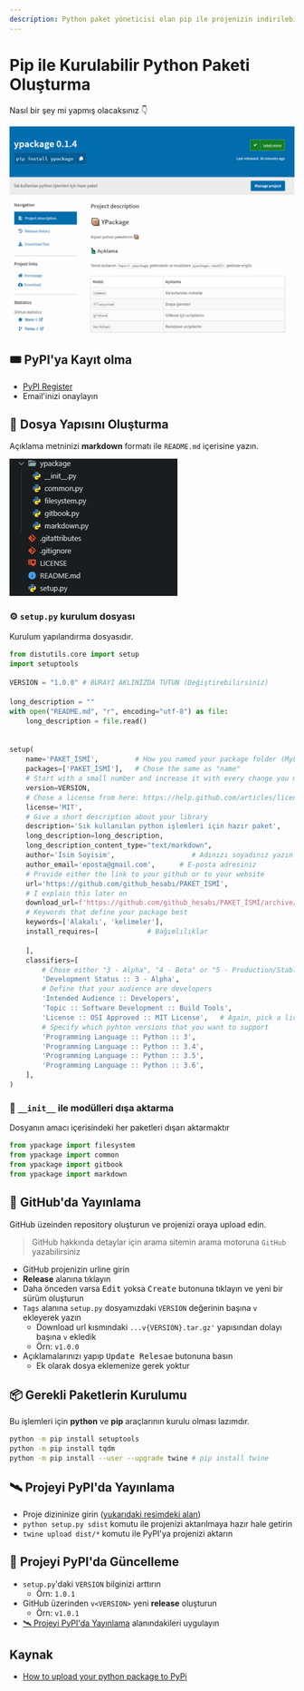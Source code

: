 ```yaml
---
description: Python paket yöneticisi olan pip ile projenizin indirilebilir olmasını sağlamak isterseniz okumaya devam edin.
---
```


# Pip ile Kurulabilir Python Paketi Oluşturma

Nasıl bir şey mi yapmış olacaksınız 👇

![](../../../res/pip_package_ex.png)

## 🎟 PyPI'ya Kayıt olma

- [PyPI Register](https://pypi.org/account/register/)
- Email'inizi onaylayın

## 👷‍ Dosya Yapısını Oluşturma

Açıklama metninizi **markdown** formatı ile `README.md` içerisine yazın.

![](../../../res/pypi_dosya_yapisi.png)

### ⚙ `setup.py` kurulum dosyası

Kurulum yapılandırma dosyasıdır.

```py
from distutils.core import setup
import setuptools

VERSION = "1.0.0" # BURAYI AKLINIZDA TUTUN (Değiştirebilirsiniz)

long_description = ""
with open("README.md", "r", encoding="utf-8") as file:
    long_description = file.read()


setup(
    name='PAKET_İSMİ',         # How you named your package folder (MyLib)
    packages=['PAKET_İSMİ'],   # Chose the same as "name"
    # Start with a small number and increase it with every change you make
    version=VERSION,
    # Chose a license from here: https://help.github.com/articles/licensing-a-repository
    license='MIT',
    # Give a short description about your library
    description='Sık kullanılan python işlemleri için hazır paket',
    long_description=long_description,
    long_description_content_type="text/markdown",
    author='İsim Soyisim',                   # Adınızı soyadınız yazın
    author_email='eposta@gmail.com',      # E-posta adresiniz
    # Provide either the link to your github or to your website
    url='https://github.com/github_hesabı/PAKET_İSMİ',
    # I explain this later on
    download_url=f'https://github.com/github_hesabı/PAKET_İSMİ/archive/v{VERSION}.tar.gz',
    # Keywords that define your package best
    keywords=['Alakalı', 'kelimeler'],
    install_requires=[            # Bağımlılıklar

    ],
    classifiers=[
        # Chose either "3 - Alpha", "4 - Beta" or "5 - Production/Stable" as the current state of your package
        'Development Status :: 3 - Alpha',
        # Define that your audience are developers
        'Intended Audience :: Developers',
        'Topic :: Software Development :: Build Tools',
        'License :: OSI Approved :: MIT License',   # Again, pick a license
        # Specify which pyhton versions that you want to support
        'Programming Language :: Python :: 3',
        'Programming Language :: Python :: 3.4',
        'Programming Language :: Python :: 3.5',
        'Programming Language :: Python :: 3.6',
    ],
)
```

### 🏹 `__init__` ile modülleri dışa aktarma

Dosyanın amacı içerisindeki her paketleri dışarı aktarmaktır

```py
from ypackage import filesystem
from ypackage import common
from ypackage import gitbook
from ypackage import markdown
```

## 📡 GitHub'da Yayınlama

GitHub üzeinden repository oluşturun ve projenizi oraya upload edin.

> GitHub hakkında detaylar için arama sitemin arama motoruna `GitHub` yazabilirsiniz

- GitHub projenizin urline girin
- **Release** alanına tıklayın
- Daha önceden varsa <kbd>Edit</kbd> yoksa <kbd>Create</kbd> butonuna tıklayın ve yeni bir sürüm oluşturun
- `Tags` alanına `setup.py` dosyamızdaki `VERSION` değerinin başına `v` ekleyerek yazın
  - Download url kısmındaki `...v{VERSION}.tar.gz'` yapısından dolayı başına `v` ekledik
  - Örn: `v1.0.0`
- Açıklamalarınızı yapıp <kbd>Update Relesae</kbd> butonuna basın
  - Ek olarak dosya eklemenize gerek yoktur

## 📦 Gerekli Paketlerin Kurulumu

Bu işlemleri için **python** ve **pip** araçlarının kurulu olması lazımdır.

```sh
python -m pip install setuptools
python -m pip install tqdm
python -m pip install --user --upgrade twine # pip install twine
```

## 🛰 Projeyi PyPI'da Yayınlama

- Proje dizininize girin ([yukarıdaki resimdeki alan](#%F0%9F%91%B7%E2%80%8D-Dosya-Yap%C4%B1s%C4%B1n%C4%B1-Olu%C5%9Fturma))
- `python setup.py sdist` komutu ile projenizi aktarılmaya hazır hale getirin
- `twine upload dist/*` komutu ile PyPI'ya projenizi aktarın

## 🌌 Projeyi PyPI'da Güncelleme

- `setup.py`'daki `VERSION` bilginizi arttırın
  - Örn: `1.0.1`
- GitHub üzerinden `v<VERSION>` yeni **release** oluşturun
  - Örn: `v1.0.1`
- [🛰 Projeyi PyPI'da Yayınlama](#%F0%9F%9B%B0-Projeyi-PyPIda-Yay%C4%B1nlama) alanındakileri uygulayın

## Kaynak

- [How to upload your python package to PyPi](https://medium.com/@joel.barmettler/how-to-upload-your-python-package-to-pypi-65edc5fe9c56)
